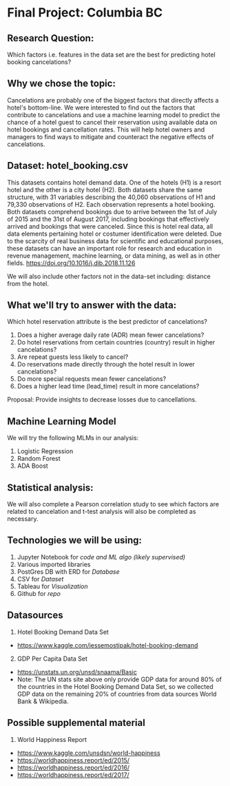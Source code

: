 # Final Project: Columbia BC 

## Research Question: 

Which factors i.e. features in the data set are the best for predicting hotel booking cancelations?

## Why we chose the topic: 

Cancelations are probably one of the biggest factors that directly affects a hotel's bottom-line.  We were interested to find out the factors that contribute to cancelations and use a machine learning model to predict the chance of a hotel guest to cancel their reservation using available data on hotel bookings and cancellation rates. This will help hotel owners and managers to find ways to mitigate and counteract the negative effects of cancelations.

## Dataset: hotel_booking.csv

This datasets contains hotel demand data. One of the hotels (H1) is a resort hotel and the other is a city hotel (H2). Both datasets share the same structure, with 31 variables describing the 40,060 observations of H1 and 79,330 observations of H2. Each observation represents a hotel booking. Both datasets comprehend bookings due to arrive between the 1st of July of 2015 and the 31st of August 2017, including bookings that effectively arrived and bookings that were canceled. Since this is hotel real data, all data elements pertaining hotel or costumer identification were deleted. Due to the scarcity of real business data for scientific and educational purposes, these datasets can have an important role for research and education in revenue management, machine learning, or data mining, as well as in other fields. https://doi.org/10.1016/j.dib.2018.11.126

We will also include other factors not in the data-set including: distance from the hotel. 


## What we'll try to answer with the data: 

Which hotel reservation attribute is the best predictor of cancelations?

1. Does a higher average daily rate (ADR) mean fewer cancelations?
2. Do hotel reservations from certain countries (country) result in higher cancelations?
3. Are repeat guests less likely to cancel?
4. Do reservations made directly through the hotel result in lower cancelations?
5. Do more special requests mean fewer cancelations?
6. Does a higher lead time (lead_time) result in more cancelations?

Proposal: Provide insights to decrease losses due to cancellations.

## Machine Learning Model

We will try the following MLMs in our analysis:

1. Logistic Regression
2. Random Forest
3. ADA Boost

## Statistical analysis:

We will also complete a Pearson correlation study to see which factors are related to cancelation and t-test analysis will also be completed as necessary.

## Technologies we will be using:
1. Jupyter Notebook for *code and ML algo (likely supervised)*
2. Various imported libraries
3. PostGres DB with ERD for *Database*
4. CSV for *Dataset*
5. Tableau for *Visualization*
6. Github for *repo*

## Datasources
1. Hotel Booking Demand Data Set
- https://www.kaggle.com/jessemostipak/hotel-booking-demand
2. GDP Per Capita Data Set
- https://unstats.un.org/unsd/snaama/Basic
- Note: The UN stats site above only provide GDP data for around  80% of the countries in the Hotel Booking Demand Data Set, so we collected GDP data on the remaining 20% of countries from data sources World Bank & Wikipedia.

## Possible supplemental material
1. World Happiness Report
- https://www.kaggle.com/unsdsn/world-happiness
- https://worldhappiness.report/ed/2015/
- https://worldhappiness.report/ed/2016/
- https://worldhappiness.report/ed/2017/
